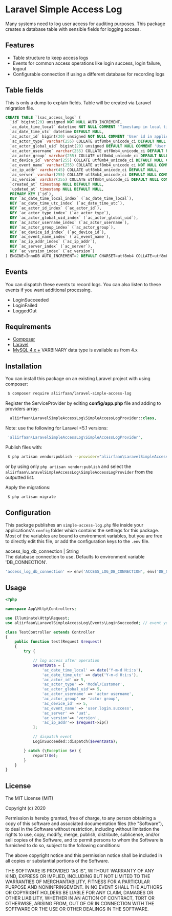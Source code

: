 # Laravel Simple Access Log

Many systems need to log user access for auditing purposes. This package creates a database table with sensible fields for logging access.

## Features
* Table structure to keep access logs
* Events for common access operations like login success, login failure, logout
* Configurable connection if using a different database for recording logs

## Table fields
This is only a dump to explain fields. Table will be created via Laravel migration file.

```sql
CREATE TABLE `lsac_access_logs` (
  `id` bigint(20) unsigned NOT NULL AUTO_INCREMENT,
  `ac_date_time_local` datetime NOT NULL COMMENT 'Timestamp in local timezone.',
  `ac_date_time_utc` datetime DEFAULT NULL,
  `ac_actor_id` bigint(20) unsigned NOT NULL COMMENT 'User id in application. Can be null in cases where an action is performed programmatically.',
  `ac_actor_type` varchar(255) COLLATE utf8mb4_unicode_ci DEFAULT NULL COMMENT 'Actor type in application. Useful if you are logging multiple types of users. Example: admin, user, guest',
  `ac_actor_global_uid` bigint(20) unsigned DEFAULT NULL COMMENT 'User id if using a single sign on facility.',
  `ac_actor_username` varchar(255) COLLATE utf8mb4_unicode_ci DEFAULT NULL COMMENT 'Username in application.',
  `ac_actor_group` varchar(255) COLLATE utf8mb4_unicode_ci DEFAULT NULL COMMENT 'User role/group in application.',
  `ac_device_id` varchar(255) COLLATE utf8mb4_unicode_ci DEFAULT NULL COMMENT 'Device identifier.',
  `ac_event_name` varchar(255) COLLATE utf8mb4_unicode_ci NOT NULL COMMENT 'Common name for the event that can be used to filter down to similar events. Example: user.login.success, user.login.failure, user.logout',
  `ac_ip_addr` varchar(45) COLLATE utf8mb4_unicode_ci DEFAULT NULL,
  `ac_server` varchar(255) COLLATE utf8mb4_unicode_ci DEFAULT NULL COMMENT 'Server ids or names, server location. Example: uat, production, testing, 192.168.2.10',
  `ac_version` varchar(255) COLLATE utf8mb4_unicode_ci DEFAULT NULL COMMENT 'Version of the code/release that is sending the events.',
  `created_at` timestamp NULL DEFAULT NULL,
  `updated_at` timestamp NULL DEFAULT NULL,
  PRIMARY KEY (`id`),
  KEY `ac_date_time_local_index` (`ac_date_time_local`),
  KEY `ac_date_time_utc_index` (`ac_date_time_utc`),
  KEY `ac_actor_id_index` (`ac_actor_id`),
  KEY `ac_actor_type_index` (`ac_actor_type`),
  KEY `ac_actor_global_uid_index` (`ac_actor_global_uid`),
  KEY `ac_actor_username_index` (`ac_actor_username`),
  KEY `ac_actor_group_index` (`ac_actor_group`),
  KEY `ac_device_id_index` (`ac_device_id`),
  KEY `ac_event_name_index` (`ac_event_name`),
  KEY `ac_ip_addr_index` (`ac_ip_addr`),
  KEY `ac_server_index` (`ac_server`),
  KEY `ac_version_index` (`ac_version`)
) ENGINE=InnoDB AUTO_INCREMENT=2 DEFAULT CHARSET=utf8mb4 COLLATE=utf8mb4_unicode_ci;
```
## Events
You can dispatch these events to record logs. You can also listen to these events if you want additional processing.
* LoginSucceeded
* LoginFailed
* LoggedOut

## Requirements

* [Composer](https://getcomposer.org/)
* [Laravel](http://laravel.com/)
* [MySQL 4.x +](https://www.mysql.com/) VARBINARY data type is available as from 4.x

## Installation

You can install this package on an existing Laravel project with using composer:

```bash
 $ composer require aliirfaan/laravel-simple-access-log
```

Register the ServiceProvider by editing **config/app.php** file and adding to providers array:

```php
  aliirfaan\LaravelSimpleAccessLog\SimpleAccessLogProvider::class,
```

Note: use the following for Laravel <5.1 versions:

```php
 'aliirfaan\LaravelSimpleAccessLog\SimpleAccessLogProvider',
```

Publish files with:

```bash
 $ php artisan vendor:publish --provider="aliirfaan\LaravelSimpleAccessLog\SimpleAccessLogProvider"
```

or by using only `php artisan vendor:publish` and select the `aliirfaan\LaravelSimpleAccessLog\SimpleAccessLogProvider` from the outputted list.

Apply the migrations:

```bash
 $ php artisan migrate
 ```

 ## Configuration

This package publishes an `simple-access-log.php` file inside your applications's `config` folder which contains the settings for this package. Most of the variables are bound to environment variables, but you are free to directly edit this file, or add the configuration keys to the `.env` file.

access_log_db_connection | String  
The database connection to use. Defaults to environment variable 'DB_CONNECTION'.

```php
'access_log_db_connection' => env('ACCESS_LOG_DB_CONNECTION', env('DB_CONNECTION'))
```

## Usage

```php
<?php

namespace App\Http\Controllers;

use Illuminate\Http\Request;
use aliirfaan\LaravelSimpleAccessLog\Events\LoginSucceeded; // event you want to dispatch

class TestController extends Controller
{
    public function test(Request $request)
    {
        try {

            // log access after operation
            $eventData = [
                'ac_date_time_local' => date('Y-m-d H:i:s'),
                'ac_date_time_utc' => date('Y-m-d H:i:s'),
                'ac_actor_id' => 5,
                'ac_actor_type' => 'Model/Customer',
                'ac_actor_global_uid'=> 5,
                'ac_actor_username' => 'actor username',
                'ac_actor_group' => 'actor group',
                'ac_device_id' => 5,
                'ac_event_name' => 'user.login.success',
                'ac_server' => 'uat',
                'ac_version'=> 'version',
                'ac_ip_addr'=> $request->ip()
            ];

            // dispatch event
            LoginSucceeded::dispatch($eventData);

        } catch (\Exception $e) {
            report($e);
        }
    }
}
```

## License

The MIT License (MIT)

Copyright (c) 2020

Permission is hereby granted, free of charge, to any person obtaining a copy
of this software and associated documentation files (the "Software"), to deal
in the Software without restriction, including without limitation the rights
to use, copy, modify, merge, publish, distribute, sublicense, and/or sell
copies of the Software, and to permit persons to whom the Software is
furnished to do so, subject to the following conditions:

The above copyright notice and this permission notice shall be included in all
copies or substantial portions of the Software.

THE SOFTWARE IS PROVIDED "AS IS", WITHOUT WARRANTY OF ANY KIND, EXPRESS OR
IMPLIED, INCLUDING BUT NOT LIMITED TO THE WARRANTIES OF MERCHANTABILITY,
FITNESS FOR A PARTICULAR PURPOSE AND NONINFRINGEMENT. IN NO EVENT SHALL THE
AUTHORS OR COPYRIGHT HOLDERS BE LIABLE FOR ANY CLAIM, DAMAGES OR OTHER
LIABILITY, WHETHER IN AN ACTION OF CONTRACT, TORT OR OTHERWISE, ARISING FROM,
OUT OF OR IN CONNECTION WITH THE SOFTWARE OR THE USE OR OTHER DEALINGS IN THE
SOFTWARE.